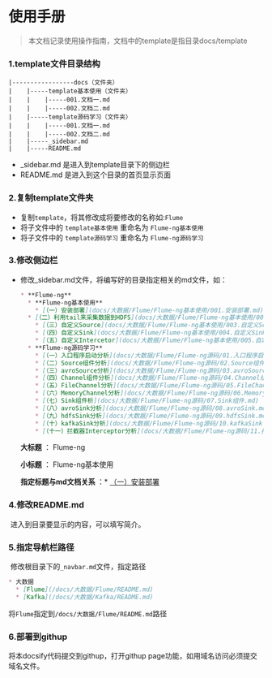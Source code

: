 # 使用手册

> 本文档记录使用操作指南，文档中的template是指目录docs/template

### 1.template文件目录结构

```shell
|-----------------docs（文件夹）
|    |-----template基本使用（文件夹）
|    |    |-----001.文档一.md
|    |    |-----002.文档二.md
|    |-----template源码学习（文件夹）
|    |    |-----001.文档一.md
|    |    |-----002.文档二.md
|    |-----_sidebar.md
|    |-----README.md
```

- _sidebar.md 是进入到template目录下的侧边栏
- README.md 是进入到这个目录的首页显示页面

### 2.复制template文件夹

- 复制`template`，将其修改成将要修改的名称如:`Flume`
- 将子文件中的 `template基本使用` 重命名为 `Flume-ng基本使用`
- 将子文件中的 `template源码学习` 重命名为 `Flume-ng源码学习`

### 3.修改侧边栏

- 修改_sidebar.md文件，将编写好的目录指定相关的md文件，如：

  ```markdown
  * **Flume-ng**
    * **Flume-ng基本使用**
      * [（一）安装部署](docs/大数据/Flume/Flume-ng基本使用/001.安装部署.md)
  	* [（二）利用tail来采集数据到HDFS](docs/大数据/Flume/Flume-ng基本使用/002.利用tail来采集数据到HDFS.md)
      * [（三）自定义Source](docs/大数据/Flume/Flume-ng基本使用/003.自定义Source.md)
      * [（四）自定义Sink](docs/大数据/Flume/Flume-ng基本使用/004.自定义Sink.md)
      * [（五）自定义Intercetor](docs/大数据/Flume/Flume-ng基本使用/005.自定义Intercetor.md)		
    * **Flume-ng源码学习** 
      * [（一）入口程序启动分析](docs/大数据/Flume/Flume-ng源码/01.入口程序启动分析.md)
      * [（二）Source组件分析](docs/大数据/Flume/Flume-ng源码/02.Source组件.md)
      * [（三）avroSource分析](docs/大数据/Flume/Flume-ng源码/03.avroSource.md)
      * [（四）Channel组件分析](docs/大数据/Flume/Flume-ng源码/04.Channel组件.md)
      * [（五）FileChannel分析](docs/大数据/Flume/Flume-ng源码/05.FileChannel.md)
      * [（六）MemoryChannel分析](docs/大数据/Flume/Flume-ng源码/06.MemoryChannel.md)
      * [（七）Sink组件析](docs/大数据/Flume/Flume-ng源码/07.Sink组件.md)
      * [（八）avroSink分析](docs/大数据/Flume/Flume-ng源码/08.avroSink.md)
      * [（九）hdfsSink分析](docs/大数据/Flume/Flume-ng源码/09.hdfsSink.md)
      * [（十）kafkaSink分析](docs/大数据/Flume/Flume-ng源码/10.kafkaSink.md)
      * [（十一）拦截器Interceptor分析](docs/大数据/Flume/Flume-ng源码/11.拦截器Interceptor.md)
  ```

  **大标题** ： Flume-ng

  **小标题**  ： Flume-ng基本使用 

  **指定标题与md文档关系**  ：* [（一）安装部署](docs/大数据/Flume/Flume-ng基本使用/001.安装部署.md)

### 4.修改README.md

​      进入到目录要显示的内容，可以填写简介。

### 5.指定导航栏路径

​     修改根目录下的`_navbar.md`文件，指定路径

```markdown
* 大数据
  * [Flume](/docs/大数据/Flume/README.md)
  * [Kafka](/docs/大数据/Kafka/README.md)
```

将`Flume`指定到`/docs/大数据/Flume/README.md`路径

### 6.部署到githup

将本docsify代码提交到githup，打开githup page功能，如用域名访问必须提交域名文件。